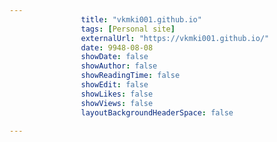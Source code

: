 ---
                title: "vkmki001.github.io"
                tags: [Personal site]
                externalUrl: "https://vkmki001.github.io/"
                date: 9948-08-08
                showDate: false
                showAuthor: false
                showReadingTime: false
                showEdit: false
                showLikes: false
                showViews: false
                layoutBackgroundHeaderSpace: false
                ---

